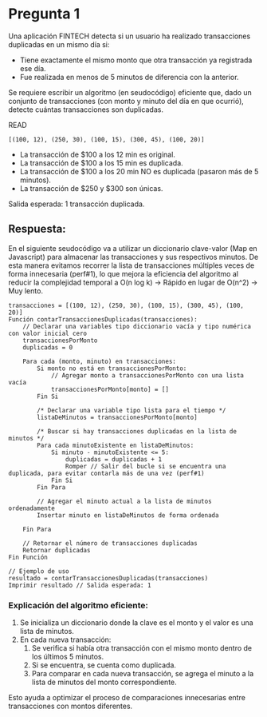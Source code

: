 # Pregunta 1
Una aplicación FINTECH detecta si un usuario ha realizado transacciones duplicadas en un mismo día si:

-	Tiene exactamente el mismo monto que otra transacción ya registrada ese día.
-	Fue realizada en menos de 5 minutos de diferencia con la anterior.

Se requiere escribir un algoritmo (en seudocódigo) eficiente que, dado un conjunto de transacciones (con monto y minuto del día en que ocurrió), detecte cuántas transacciones son duplicadas.

READ

`[(100, 12), (250, 30), (100, 15), (300, 45), (100, 20)]`

-	La transacción de $100 a los 12 min es original.
-	La transacción de $100 a los 15 min es duplicada.
-	La transacción de $100 a los 20 min NO es duplicada (pasaron más de 5 minutos).
-	La transacción de $250 y $300 son únicas.

Salida esperada: 1 transacción duplicada.

## Respuesta:

En el siguiente seudocódigo va a utilizar un diccionario clave-valor (Map en Javascript) para almacenar las transacciones y sus respectivos minutos. De esta manera evitamos recorrer la lista de transacciones múltiples veces de forma innecesaria (perf#1), lo que mejora la eficiencia del algoritmo al reducir la complejidad temporal a O(n log k) -> Rápido en lugar de O(n^2) -> Muy lento.

```text
transacciones = [(100, 12), (250, 30), (100, 15), (300, 45), (100, 20)]
Función contarTransaccionesDuplicadas(transacciones):
    // Declarar una variables tipo diccionario vacía y tipo numérica con valor inicial cero
    transaccionesPorMonto
    duplicadas = 0

    Para cada (monto, minuto) en transacciones:
        Si monto no está en transaccionesPorMonto:
            // Agregar monto a transaccionesPorMonto con una lista vacía
            transaccionesPorMonto[monto] = []
        Fin Si

        /* Declarar una variable tipo lista para el tiempo */
        listaDeMinutos = transaccionesPorMonto[monto]

        /* Buscar si hay transacciones duplicadas en la lista de minutos */
        Para cada minutoExistente en listaDeMinutos:
            Si minuto - minutoExistente <= 5:
                duplicadas = duplicadas + 1
                Romper // Salir del bucle si se encuentra una duplicada, para evitar contarla más de una vez (perf#1)
            Fin Si
        Fin Para

        // Agregar el minuto actual a la lista de minutos ordenadamente
        Insertar minuto en listaDeMinutos de forma ordenada

    Fin Para

    // Retornar el número de transacciones duplicadas
    Retornar duplicadas
Fin Función

// Ejemplo de uso
resultado = contarTransaccionesDuplicadas(transacciones)
Imprimir resultado // Salida esperada: 1
```

### Explicación del algoritmo eficiente:

1. Se inicializa un diccionario donde la clave es el monto y el valor es una lista de minutos.
2. En cada nueva transacción:
   1. Se verifica si había otra transacción con el mismo monto dentro de los últimos 5 minutos.
   2. Si se encuentra, se cuenta como duplicada.
   3. Para comparar en cada nueva transacción, se agrega el minuto a la lista de minutos del monto correspondiente.

Esto ayuda a optimizar el proceso de comparaciones innecesarias entre transacciones con montos diferentes.